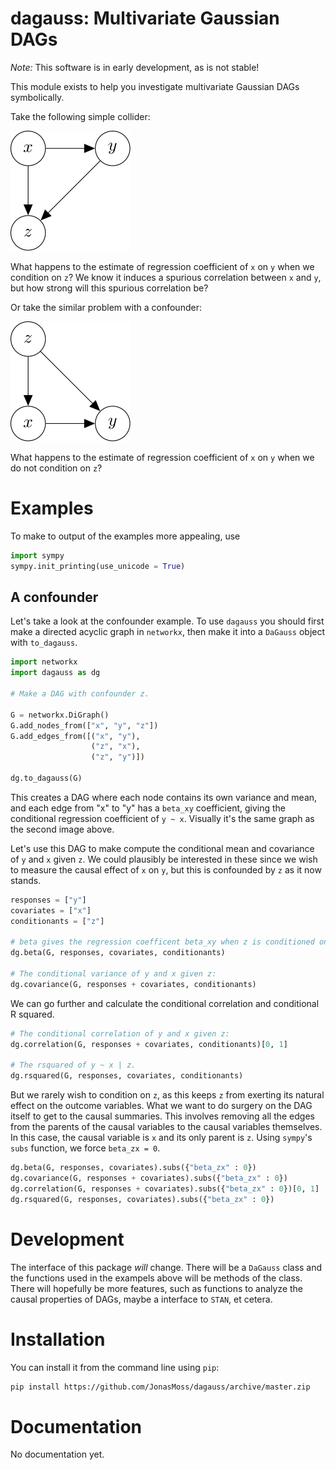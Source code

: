 dagauss: Multivariate Gaussian DAGs
==========================

*Note:* This software is in early development, as is not stable!

This module exists to help you investigate multivariate Gaussian DAGs 
symbolically. 

Take the following simple collider:

![image](docs/images/simple_collider.png)

What happens to the estimate of regression coefficient of `x` on `y` when we
condition on `z`? We know it induces a spurious correlation between 
`x` and `y`, but how strong will this spurious correlation be?

Or take the similar problem with a confounder:

![image](docs/images/simple_confounder.png)

What happens to the estimate of regression coefficient of `x` on `y` when we 
do not condition on `z`?

# Examples

To make to output of the examples more appealing, use
```python
import sympy
sympy.init_printing(use_unicode = True)
```

## A confounder
Let's take a look at the confounder example. To use `dagauss` you should 
first make a directed acyclic graph in `networkx`, then make it into a 
`DaGauss` object with `to_dagauss`.

```python
import networkx
import dagauss as dg 

# Make a DAG with confounder z.

G = networkx.DiGraph()
G.add_nodes_from(["x", "y", "z"])
G.add_edges_from([("x", "y"),
                  ("z", "x"),
                  ("z", "y")])
				  
dg.to_dagauss(G)
```

This creates a DAG where each node contains its own variance and mean, and each
edge from "x" to "y" has a `beta_xy` coefficient, giving the conditional 
regression coefficient of `y ~ x`. Visually it's the same graph as the second 
image above.

Let's use this DAG to make compute the conditional mean and covariance of 
`y` and `x` given `z`. We could plausibly be interested in these since we 
wish to measure the causal effect of `x` on `y`, but this is confounded 
by `z` as it now stands.

```python
responses = ["y"]
covariates = ["x"]
conditionants = ["z"]

# beta gives the regression coefficent beta_xy when z is conditioned on.
dg.beta(G, responses, covariates, conditionants)

# The conditional variance of y and x given z:
dg.covariance(G, responses + covariates, conditionants)
```

We can go further and calculate the conditional correlation and conditional 
R squared.

```python
# The conditional correlation of y and x given z:
dg.correlation(G, responses + covariates, conditionants)[0, 1]

# The rsquared of y ~ x | z.
dg.rsquared(G, responses, covariates, conditionants)
```

But we rarely wish to condition on `z`, as this keeps `z` from exerting its 
natural effect on the outcome variables. What we want to do surgery on the DAG 
itself to get to the causal summaries. 
This involves removing all the edges from the parents of the causal variables 
to the causal variables themselves. In this case, the causal variable is `x` 
and its only parent is `z`. Using `sympy`'s `subs` function, we force 
`beta_zx = 0`.

```python
dg.beta(G, responses, covariates).subs({"beta_zx" : 0})
dg.covariance(G, responses + covariates).subs({"beta_zx" : 0})
dg.correlation(G, responses + covariates).subs({"beta_zx" : 0})[0, 1]
dg.rsquared(G, responses, covariates).subs({"beta_zx" : 0})
```

# Development

The interface of this package *will* change. There will be a `DaGauss` class and
the functions used in the exampels above will be methods of the class. There will 
hopefully be more features, such as functions to analyze the causal properties of DAGs, 
maybe a interface to `STAN`, et cetera.

# Installation
You can install it from the command line using `pip`: 

```bash
pip install https://github.com/JonasMoss/dagauss/archive/master.zip
```

# Documentation
No documentation yet.